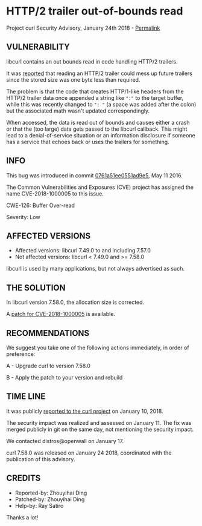 HTTP/2 trailer out-of-bounds read
=================================

Project curl Security Advisory, January 24th 2018 -
[Permalink](https://curl.se/docs/CVE-2018-1000005.html)

VULNERABILITY
-------------

libcurl contains an out bounds read in code handling HTTP/2 trailers.

It was [reported](https://github.com/curl/curl/pull/2231) that reading an
HTTP/2 trailer could mess up future trailers since the stored size was one
byte less than required.

The problem is that the code that creates HTTP/1-like headers from the HTTP/2
trailer data once appended a string like `":"` to the target buffer, while
this was recently changed to `": "` (a space was added after the colon) but
the associated math wasn't updated correspondingly.

When accessed, the data is read out of bounds and causes either a crash or
that the (too large) data gets passed to the libcurl callback. This might lead
to a denial-of-service situation or an information disclosure if someone has a
service that echoes back or uses the trailers for something.

INFO
----

This bug was introduced in commit
[0761a51ee0551ad9e5](https://github.com/curl/curl/commit/0761a51ee0551ad9e5),
May 11 2016.

The Common Vulnerabilities and Exposures (CVE) project has assigned the name
CVE-2018-1000005 to this issue.

CWE-126: Buffer Over-read

Severity: Low

AFFECTED VERSIONS
-----------------

- Affected versions: libcurl 7.49.0 to and including 7.57.0
- Not affected versions: libcurl < 7.49.0 and >= 7.58.0

libcurl is used by many applications, but not always advertised as such.

THE SOLUTION
------------

In libcurl version 7.58.0, the allocation size is corrected.

A [patch for
CVE-2018-1000005](https://github.com/curl/curl/commit/fa3dbb9a147488a294.patch)
is available.

RECOMMENDATIONS
---------------

We suggest you take one of the following actions immediately, in order of
preference:

 A - Upgrade curl to version 7.58.0

 B - Apply the patch to your version and rebuild

TIME LINE
---------

It was publicly [reported to the curl
project](https://github.com/curl/curl/issues/2231) on January 10, 2018.

The security impact was realized and assessed on January 11. The fix was
merged publicly in git on the same day, not mentioning the security impact.

We contacted distros@openwall on January 17.

curl 7.58.0 was released on January 24 2018, coordinated with the publication
of this advisory.

CREDITS
-------

- Reported-by: Zhouyihai Ding
- Patched-by: Zhouyihai Ding
- Help-by: Ray Satiro

Thanks a lot!
